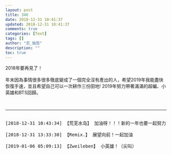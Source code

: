 ```yaml
---
layout: post
title: 346
date: 2018-12-31 10:41:37
updated: 2018-12-31 10:41:37
comments: true
categories: [Text]
tags: []
author: "恋_独哲"
description: ""
toc: true
---
```


<p dir="ltr"  >2018年要再見了！<br /><br />年末因為事情很多很多徹底變成了一個完全沒有產出的人，希望2019年我能盡快恢復手速，並且希望自己可以一次耕作三份田地! 2019年努力帶著滿滿的超蝙、小英雄和BTS回歸。</p> 
<br />

---

<pre>

[2018-12-31 10:43:34] 【荒芜水岛】 加油呀！！！新的一年也要一起努力！

[2018-12-31 13:33:30] 【Remix.】 展望向前！一起加油

[2019-01-06 05:09:13] 【Zweileben】 小英雄！（尖叫）

</pre>